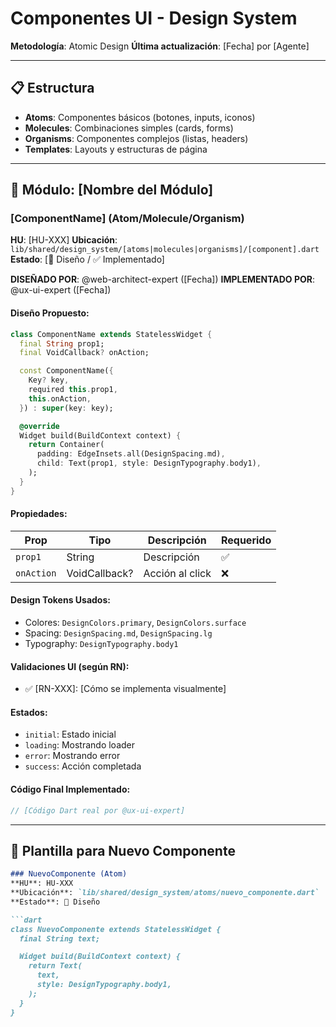 # Componentes UI - Design System

**Metodología**: Atomic Design
**Última actualización**: [Fecha] por [Agente]

---

## 📋 Estructura

- **Atoms**: Componentes básicos (botones, inputs, iconos)
- **Molecules**: Combinaciones simples (cards, forms)
- **Organisms**: Componentes complejos (listas, headers)
- **Templates**: Layouts y estructuras de página

---

## 🔐 Módulo: [Nombre del Módulo]

### [ComponentName] (Atom/Molecule/Organism)
**HU**: [HU-XXX]
**Ubicación**: `lib/shared/design_system/[atoms|molecules|organisms]/[component].dart`
**Estado**: [🎨 Diseño / ✅ Implementado]

**DISEÑADO POR**: @web-architect-expert ([Fecha])
**IMPLEMENTADO POR**: @ux-ui-expert ([Fecha])

#### Diseño Propuesto:
```dart
class ComponentName extends StatelessWidget {
  final String prop1;
  final VoidCallback? onAction;

  const ComponentName({
    Key? key,
    required this.prop1,
    this.onAction,
  }) : super(key: key);

  @override
  Widget build(BuildContext context) {
    return Container(
      padding: EdgeInsets.all(DesignSpacing.md),
      child: Text(prop1, style: DesignTypography.body1),
    );
  }
}
```

#### Propiedades:
| Prop | Tipo | Descripción | Requerido |
|------|------|-------------|-----------|
| `prop1` | String | Descripción | ✅ |
| `onAction` | VoidCallback? | Acción al click | ❌ |

#### Design Tokens Usados:
- Colores: `DesignColors.primary`, `DesignColors.surface`
- Spacing: `DesignSpacing.md`, `DesignSpacing.lg`
- Typography: `DesignTypography.body1`

#### Validaciones UI (según RN):
- ✅ [RN-XXX]: [Cómo se implementa visualmente]

#### Estados:
- `initial`: Estado inicial
- `loading`: Mostrando loader
- `error`: Mostrando error
- `success`: Acción completada

#### Código Final Implementado:
```dart
// [Código Dart real por @ux-ui-expert]
```

---

## 📝 Plantilla para Nuevo Componente

```markdown
### NuevoComponente (Atom)
**HU**: HU-XXX
**Ubicación**: `lib/shared/design_system/atoms/nuevo_componente.dart`
**Estado**: 🎨 Diseño

```dart
class NuevoComponente extends StatelessWidget {
  final String text;

  Widget build(BuildContext context) {
    return Text(
      text,
      style: DesignTypography.body1,
    );
  }
}
```
```

